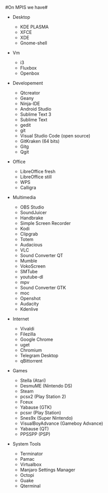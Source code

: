 #On MPIS we have#
* Desktop
    * KDE PLASMA
    * XFCE
    * XDE
    * Gnome-shell

* Vm
    * i3
    * Fluxbox
    * Openbox

* Developement
   * Qtcreator
   * Geany
   * Ninja-IDE
   * Android Studio
   * Sublime Text 3
   * Sublime Text
   * gedit
   * git
   * Visual Studio Code (open source)
   * GitKraken (64 bits)
   * Gitg
   * Qgit

* Office
    * LibreOffice fresh
    * LibreOffice still
    * WPS
    * Calligra

* Multimedia
    * OBS Studio
    * SoundJuicer
    * Handbrake
    * Simple Screen Recorder
    * Kodi
    * Clipgrab
    * Totem
    * Audacious
    * VLC
    * Sound Converter QT
    * Mumble
    * VokoScreen
    * SMTube
    * youtube-dl
    * mpv
    * Sound Converter GTK
    * moc
    * Openshot
    * Audacity
    * Kdenlive

* Internet
   * Vivaldi
   * Filezilla
   * Google Chrome
   * uget
   * Chromium
   * Telegram Desktop
   * qBittorrent

* Games
    * Stella (Atari)
    * DesmuME (Nintendo DS)
    * Steam
    * pcsx2 (Play Station 2)
    * Fceux
    * Yabause (GTK)
    * pcsxr (Play Station)
    * Snes9x (Super Nintendo)
    * VisualBoyAdvance (Gameboy Advance)
    * Yabause (QT)
    * PPSSPP (PSP)

* System Tools
    * Terminator
    * Pamac
    * Virtualbox
    * Manjaro Settings Manager
    * Octopi
    * Guake
    * Qterminal
